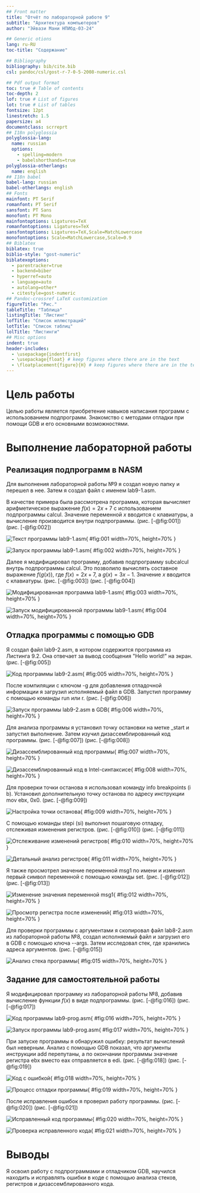 ```yaml
---
## Front matter
title: "Отчёт по лабораторной работе 9"
subtitle: "Архитектура компьютеров"
author: "Эйвази Мани НПИбд-03-24"

## Generic otions
lang: ru-RU
toc-title: "Содержание"

## Bibliography
bibliography: bib/cite.bib
csl: pandoc/csl/gost-r-7-0-5-2008-numeric.csl

## Pdf output format
toc: true # Table of contents
toc-depth: 2
lof: true # List of figures
lot: true # List of tables
fontsize: 12pt
linestretch: 1.5
papersize: a4
documentclass: scrreprt
## I18n polyglossia
polyglossia-lang:
  name: russian
  options:
	- spelling=modern
	- babelshorthands=true
polyglossia-otherlangs:
  name: english
## I18n babel
babel-lang: russian
babel-otherlangs: english
## Fonts
mainfont: PT Serif
romanfont: PT Serif
sansfont: PT Sans
monofont: PT Mono
mainfontoptions: Ligatures=TeX
romanfontoptions: Ligatures=TeX
sansfontoptions: Ligatures=TeX,Scale=MatchLowercase
monofontoptions: Scale=MatchLowercase,Scale=0.9
## Biblatex
biblatex: true
biblio-style: "gost-numeric"
biblatexoptions:
  - parentracker=true
  - backend=biber
  - hyperref=auto
  - language=auto
  - autolang=other*
  - citestyle=gost-numeric
## Pandoc-crossref LaTeX customization
figureTitle: "Рис."
tableTitle: "Таблица"
listingTitle: "Листинг"
lofTitle: "Список иллюстраций"
lotTitle: "Список таблиц"
lolTitle: "Листинги"
## Misc options
indent: true
header-includes:
  - \usepackage{indentfirst}
  - \usepackage{float} # keep figures where there are in the text
  - \floatplacement{figure}{H} # keep figures where there are in the text
---
```


# Цель работы

Целью работы является приобретение навыков написания программ с использованием подпрограмм.
Знакомство с методами отладки при помощи GDB и его основными возможностями.

# Выполнение лабораторной работы

## Реализация подпрограмм в NASM

Для выполнения лабораторной работы №9 я создал новую папку и перешел в нее. Затем я создал файл с именем lab9-1.asm.

В качестве примера была рассмотрена программа, которая вычисляет арифметическое выражение $f(x) = 2x + 7$ с использованием подпрограммы calcul. Значение переменной $x$ вводится с клавиатуры, а вычисление производится внутри подпрограммы. (рис. [-@fig:001]) (рис. [-@fig:002])

![Текст программы lab9-1.asm](image/01.png){ #fig:001 width=70%, height=70% }

![Запуск программы lab9-1.asm](image/02.png){ #fig:002 width=70%, height=70% }

Далее я модифицировал программу, добавив подпрограмму subcalcul внутрь подпрограммы calcul. Это позволило вычислять составное выражение $f(g(x))$, где $f(x) = 2x + 7$, а $g(x) = 3x - 1$. Значение $x$ вводится с клавиатуры. (рис. [-@fig:003]) (рис. [-@fig:004])

![Модифицированная программа lab9-1.asm](image/03.png){ #fig:003 width=70%, height=70% }

![Запуск модифицированной программы lab9-1.asm](image/04.png){ #fig:004 width=70%, height=70% }

## Отладка программы с помощью GDB

Я создал файл lab9-2.asm, в котором содержится программа из Листинга 9.2. Она отвечает за вывод сообщения "Hello world!" на экран. (рис. [-@fig:005])

![Код программы lab9-2.asm](image/05.png){ #fig:005 width=70%, height=70% }

После компиляции с ключом -g для добавления отладочной информации я загрузил исполняемый файл в GDB. Запустил программу с помощью команды run или r. (рис. [-@fig:006])

![Запуск программы lab9-2.asm в GDB](image/06.png){ #fig:006 width=70%, height=70% }

Для анализа программы я установил точку остановки на метке _start и запустил выполнение. Затем изучил дизассемблированный код программы. (рис. [-@fig:007]) (рис. [-@fig:008])

![Дизассемблированный код программы](image/07.png){ #fig:007 width=70%, height=70% }

![Дизассемблированный код в Intel-синтаксисе](image/08.png){ #fig:008 width=70%, height=70% }

Для проверки точки останова я использовал команду info breakpoints (i b). Установил дополнительную точку останова по адресу инструкции mov ebx, 0x0. (рис. [-@fig:009])

![Настройка точки останова](image/09.png){ #fig:009 width=70%, height=70% }

С помощью команды stepi (si) выполнил пошаговую отладку, отслеживая изменения регистров. (рис. [-@fig:010]) (рис. [-@fig:011])

![Отслеживание изменений регистров](image/10.png){ #fig:010 width=70%, height=70% }

![Детальный анализ регистров](image/11.png){ #fig:011 width=70%, height=70% }

Я также просмотрел значение переменной msg1 по имени и изменил первый символ переменной с помощью команды set. (рис. [-@fig:012]) (рис. [-@fig:013])

![Изменение значения переменной msg1](image/12.png){ #fig:012 width=70%, height=70% }

![Просмотр регистра после изменений](image/13.png){ #fig:013 width=70%, height=70% }

Для проверки программы с аргументами я скопировал файл lab8-2.asm из лабораторной работы №8, создал исполняемый файл и загрузил его в GDB с помощью ключа --args. Затем исследовал стек, где хранились адреса аргументов. (рис. [-@fig:015])

![Анализ стека программы](image/15.png){ #fig:015 width=70%, height=70% }

## Задание для самостоятельной работы

Я модифицировал программу из лабораторной работы №8, добавив вычисление функции $f(x)$ в виде подпрограммы. (рис. [-@fig:016]) (рис. [-@fig:017])

![Код программы lab9-prog.asm](image/16.png){ #fig:016 width=70%, height=70% }

![Запуск программы lab9-prog.asm](image/17.png){ #fig:017 width=70%, height=70% }

При запуске программы я обнаружил ошибку: результат вычислений был неверным. Анализ с помощью GDB показал, что аргументы инструкции add перепутаны, а по окончании программы значение регистра ebx вместо eax отправляется в edi. (рис. [-@fig:018]) (рис. [-@fig:019])

![Код с ошибкой](image/18.png){ #fig:018 width=70%, height=70% }

![Процесс отладки программы](image/19.png){ #fig:019 width=70%, height=70% }

После исправления ошибок я проверил работу программы. (рис. [-@fig:020]) (рис. [-@fig:021])

![Исправленный код программы](image/20.png){ #fig:020 width=70%, height=70% }

![Проверка исправленного кода](image/21.png){ #fig:021 width=70%, height=70% }

# Выводы

Я освоил работу с подпрограммами и отладчиком GDB, научился находить и исправлять ошибки в коде с помощью анализа стеков, регистров и дизассемблированного кода.
